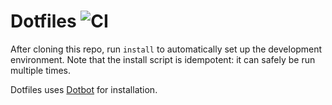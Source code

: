 # Dotfiles ![CI](https://github.com/mariolopjr/dotfiles/workflows/CI/badge.svg?branch=master)

After cloning this repo, run `install` to automatically set up the development
environment. Note that the install script is idempotent: it can safely be run
multiple times.

Dotfiles uses [Dotbot][dotbot] for installation.

[dotbot]: https://github.com/anishathalye/dotbot